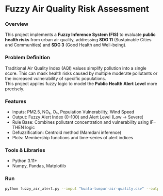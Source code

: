 # Fuzzy Air Quality Risk Assessment

### Overview
This project implements a **Fuzzy Inference System (FIS)** to evaluate **public health risks** from urban air quality, addressing **SDG 11** (Sustainable Cities and Communities) and **SDG 3** (Good Health and Well-being).

### Problem Definition
Traditional Air Quality Index (AQI) values simplify pollution into a single score. This can mask health risks caused by multiple moderate pollutants or the increased vulnerability of specific populations.  
This project applies fuzzy logic to model the **Public Health Alert Level** more precisely.

### Features
- Inputs: PM2.5, NO₂, O₃, Population Vulnerability, Wind Speed  
- Output: Fuzzy Alert Index (0–100) and Alert Level (Low → Severe)  
- Rule Base: Combines pollutant concentration and vulnerability using IF–THEN logic  
- Defuzzification: Centroid method (Mamdani inference)  
- Plots: Membership functions and time-series of alert indices  

### Tools & Libraries
- Python 3.11+
- Numpy, Pandas, Matplotlib

### Run
```bash
python fuzzy_air_alert.py --input "kuala-lumpur-air-quality.csv" --output "results.csv"
